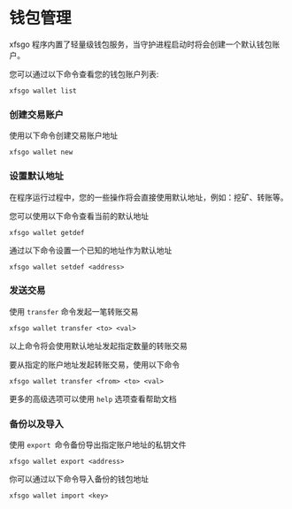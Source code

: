 # 钱包管理

xfsgo 程序内置了轻量级钱包服务，当守护进程启动时将会创建一个默认钱包账户。

您可以通过以下命令查看您的钱包账户列表:

```
xfsgo wallet list
```

### 创建交易账户

使用以下命令创建交易账户地址

```
xfsgo wallet new
```

### 设置默认地址

在程序运行过程中，您的一些操作将会直接使用默认地址，例如：挖矿、转账等。

您可以使用以下命令查看当前的默认地址

```
xfsgo wallet getdef
```

通过以下命令设置一个已知的地址作为默认地址

```
xfsgo wallet setdef <address>
```

### 发送交易

使用 `transfer` 命令发起一笔转账交易

```
xfsgo wallet transfer <to> <val>
```

以上命令将会使用默认地址发起指定数量的转账交易

要从指定的账户地址发起转账交易，使用以下命令

```
xfsgo wallet transfer <from> <to> <val>
```

更多的高级选项可以使用 `help` 选项查看帮助文档

### 备份以及导入

使用 `export `命令备份导出指定账户地址的私钥文件

```
xfsgo wallet export <address>
```

你可以通过以下命令导入备份的钱包地址

```
xfsgo wallet import <key>
```
